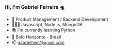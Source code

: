 ### Hi, I'm Gabriel Ferreira 🛸
- 💙 Product Management / Backend Development 
- 👨🏻‍💻 Javascript, Node.js, MongoDB
- 📚 I’m currently learning Python
- 📍 Belo Horizonte - Brazil
- 📫 gabrielhws@gmail.com
